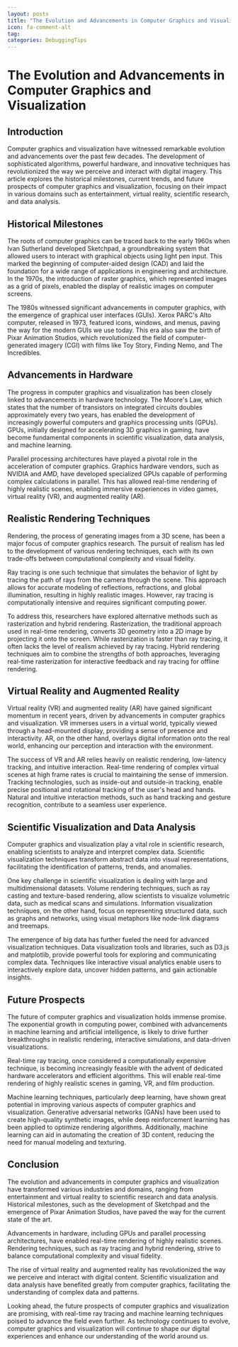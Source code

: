```yaml
---
layout: posts
title: "The Evolution and Advancements in Computer Graphics and Visualization"
icon: fa-comment-alt
tag:      
categories: DebuggingTips
---
```



# The Evolution and Advancements in Computer Graphics and Visualization

## Introduction

Computer graphics and visualization have witnessed remarkable evolution and advancements over the past few decades. The development of sophisticated algorithms, powerful hardware, and innovative techniques has revolutionized the way we perceive and interact with digital imagery. This article explores the historical milestones, current trends, and future prospects of computer graphics and visualization, focusing on their impact in various domains such as entertainment, virtual reality, scientific research, and data analysis.

## Historical Milestones

The roots of computer graphics can be traced back to the early 1960s when Ivan Sutherland developed Sketchpad, a groundbreaking system that allowed users to interact with graphical objects using light pen input. This marked the beginning of computer-aided design (CAD) and laid the foundation for a wide range of applications in engineering and architecture. In the 1970s, the introduction of raster graphics, which represented images as a grid of pixels, enabled the display of realistic images on computer screens.

The 1980s witnessed significant advancements in computer graphics, with the emergence of graphical user interfaces (GUIs). Xerox PARC's Alto computer, released in 1973, featured icons, windows, and menus, paving the way for the modern GUIs we use today. This era also saw the birth of Pixar Animation Studios, which revolutionized the field of computer-generated imagery (CGI) with films like Toy Story, Finding Nemo, and The Incredibles.

## Advancements in Hardware

The progress in computer graphics and visualization has been closely linked to advancements in hardware technology. The Moore's Law, which states that the number of transistors on integrated circuits doubles approximately every two years, has enabled the development of increasingly powerful computers and graphics processing units (GPUs). GPUs, initially designed for accelerating 3D graphics in gaming, have become fundamental components in scientific visualization, data analysis, and machine learning.

Parallel processing architectures have played a pivotal role in the acceleration of computer graphics. Graphics hardware vendors, such as NVIDIA and AMD, have developed specialized GPUs capable of performing complex calculations in parallel. This has allowed real-time rendering of highly realistic scenes, enabling immersive experiences in video games, virtual reality (VR), and augmented reality (AR).

## Realistic Rendering Techniques

Rendering, the process of generating images from a 3D scene, has been a major focus of computer graphics research. The pursuit of realism has led to the development of various rendering techniques, each with its own trade-offs between computational complexity and visual fidelity.

Ray tracing is one such technique that simulates the behavior of light by tracing the path of rays from the camera through the scene. This approach allows for accurate modeling of reflections, refractions, and global illumination, resulting in highly realistic images. However, ray tracing is computationally intensive and requires significant computing power.

To address this, researchers have explored alternative methods such as rasterization and hybrid rendering. Rasterization, the traditional approach used in real-time rendering, converts 3D geometry into a 2D image by projecting it onto the screen. While rasterization is faster than ray tracing, it often lacks the level of realism achieved by ray tracing. Hybrid rendering techniques aim to combine the strengths of both approaches, leveraging real-time rasterization for interactive feedback and ray tracing for offline rendering.

## Virtual Reality and Augmented Reality

Virtual reality (VR) and augmented reality (AR) have gained significant momentum in recent years, driven by advancements in computer graphics and visualization. VR immerses users in a virtual world, typically viewed through a head-mounted display, providing a sense of presence and interactivity. AR, on the other hand, overlays digital information onto the real world, enhancing our perception and interaction with the environment.

The success of VR and AR relies heavily on realistic rendering, low-latency tracking, and intuitive interaction. Real-time rendering of complex virtual scenes at high frame rates is crucial to maintaining the sense of immersion. Tracking technologies, such as inside-out and outside-in tracking, enable precise positional and rotational tracking of the user's head and hands. Natural and intuitive interaction methods, such as hand tracking and gesture recognition, contribute to a seamless user experience.

## Scientific Visualization and Data Analysis

Computer graphics and visualization play a vital role in scientific research, enabling scientists to analyze and interpret complex data. Scientific visualization techniques transform abstract data into visual representations, facilitating the identification of patterns, trends, and anomalies.

One key challenge in scientific visualization is dealing with large and multidimensional datasets. Volume rendering techniques, such as ray casting and texture-based rendering, allow scientists to visualize volumetric data, such as medical scans and simulations. Information visualization techniques, on the other hand, focus on representing structured data, such as graphs and networks, using visual metaphors like node-link diagrams and treemaps.

The emergence of big data has further fueled the need for advanced visualization techniques. Data visualization tools and libraries, such as D3.js and matplotlib, provide powerful tools for exploring and communicating complex data. Techniques like interactive visual analytics enable users to interactively explore data, uncover hidden patterns, and gain actionable insights.

## Future Prospects

The future of computer graphics and visualization holds immense promise. The exponential growth in computing power, combined with advancements in machine learning and artificial intelligence, is likely to drive further breakthroughs in realistic rendering, interactive simulations, and data-driven visualizations.

Real-time ray tracing, once considered a computationally expensive technique, is becoming increasingly feasible with the advent of dedicated hardware accelerators and efficient algorithms. This will enable real-time rendering of highly realistic scenes in gaming, VR, and film production.

Machine learning techniques, particularly deep learning, have shown great potential in improving various aspects of computer graphics and visualization. Generative adversarial networks (GANs) have been used to create high-quality synthetic images, while deep reinforcement learning has been applied to optimize rendering algorithms. Additionally, machine learning can aid in automating the creation of 3D content, reducing the need for manual modeling and texturing.

## Conclusion

The evolution and advancements in computer graphics and visualization have transformed various industries and domains, ranging from entertainment and virtual reality to scientific research and data analysis. Historical milestones, such as the development of Sketchpad and the emergence of Pixar Animation Studios, have paved the way for the current state of the art.

Advancements in hardware, including GPUs and parallel processing architectures, have enabled real-time rendering of highly realistic scenes. Rendering techniques, such as ray tracing and hybrid rendering, strive to balance computational complexity and visual fidelity.

The rise of virtual reality and augmented reality has revolutionized the way we perceive and interact with digital content. Scientific visualization and data analysis have benefited greatly from computer graphics, facilitating the understanding of complex data and patterns.

Looking ahead, the future prospects of computer graphics and visualization are promising, with real-time ray tracing and machine learning techniques poised to advance the field even further. As technology continues to evolve, computer graphics and visualization will continue to shape our digital experiences and enhance our understanding of the world around us.